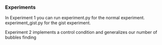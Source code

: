 ### Experiments
In Experiment 1 you can run experiment.py for the normal experiment. experiment_gist.py for the gist experiment.

Experiment 2 implements a control condition and generalizes our number of bubbles finding